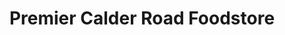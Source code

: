 ---
title: "Premier Calder Road Foodstore"
url: /edinburgh/premier-calder-road-foodstore/
shop: convenience
---